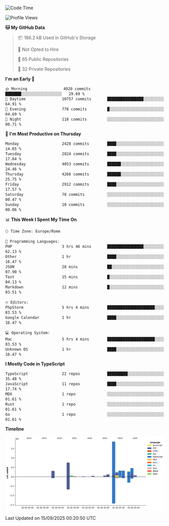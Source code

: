 <!--START_SECTION:waka-->
![Code Time](http://img.shields.io/badge/Code%20Time-6%2C205%20hrs%2056%20mins-blue)

![Profile Views](http://img.shields.io/badge/Profile%20Views-0-blue)

**🐱 My GitHub Data** 

> 📦 186.2 kB Used in GitHub's Storage 
 > 
> 🚫 Not Opted to Hire
 > 
> 📜 65 Public Repositories 
 > 
> 🔑 32 Private Repositories 
 > 
**I'm an Early 🐤** 

```text
🌞 Morning                4920 commits        ███████░░░░░░░░░░░░░░░░░░   29.69 % 
🌆 Daytime                10757 commits       ████████████████░░░░░░░░░   64.91 % 
🌃 Evening                778 commits         █░░░░░░░░░░░░░░░░░░░░░░░░   04.69 % 
🌙 Night                  118 commits         ░░░░░░░░░░░░░░░░░░░░░░░░░   00.71 % 
```
📅 **I'm Most Productive on Thursday** 

```text
Monday                   2428 commits        ████░░░░░░░░░░░░░░░░░░░░░   14.65 % 
Tuesday                  2824 commits        ████░░░░░░░░░░░░░░░░░░░░░   17.04 % 
Wednesday                4053 commits        ██████░░░░░░░░░░░░░░░░░░░   24.46 % 
Thursday                 4268 commits        ██████░░░░░░░░░░░░░░░░░░░   25.75 % 
Friday                   2912 commits        ████░░░░░░░░░░░░░░░░░░░░░   17.57 % 
Saturday                 78 commits          ░░░░░░░░░░░░░░░░░░░░░░░░░   00.47 % 
Sunday                   10 commits          ░░░░░░░░░░░░░░░░░░░░░░░░░   00.06 % 
```


📊 **This Week I Spent My Time On** 

```text
🕑︎ Time Zone: Europe/Rome

💬 Programming Languages: 
PHP                      3 hrs 46 mins       ████████████████░░░░░░░░░   62.13 % 
Other                    1 hr                ████░░░░░░░░░░░░░░░░░░░░░   16.47 % 
JSON                     28 mins             ██░░░░░░░░░░░░░░░░░░░░░░░   07.90 % 
Text                     15 mins             █░░░░░░░░░░░░░░░░░░░░░░░░   04.13 % 
Markdown                 12 mins             █░░░░░░░░░░░░░░░░░░░░░░░░   03.51 % 

🔥 Editors: 
PhpStorm                 5 hrs 4 mins        █████████████████████░░░░   83.53 % 
Google Calendar          1 hr                ████░░░░░░░░░░░░░░░░░░░░░   16.47 % 

💻 Operating System: 
Mac                      5 hrs 4 mins        █████████████████████░░░░   83.53 % 
Unknown OS               1 hr                ████░░░░░░░░░░░░░░░░░░░░░   16.47 % 
```

**I Mostly Code in TypeScript** 

```text
TypeScript               22 repos            █████████░░░░░░░░░░░░░░░░   35.48 % 
JavaScript               11 repos            ████░░░░░░░░░░░░░░░░░░░░░   17.74 % 
MDX                      1 repo              ░░░░░░░░░░░░░░░░░░░░░░░░░   01.61 % 
Rust                     1 repo              ░░░░░░░░░░░░░░░░░░░░░░░░░   01.61 % 
Go                       1 repo              ░░░░░░░░░░░░░░░░░░░░░░░░░   01.61 % 
```



**Timeline**

![Lines of Code chart](https://raw.githubusercontent.com/frnwtr/frnwtr/main/assets/bar_graph.png)


 Last Updated on 15/09/2025 00:20:50 UTC
<!--END_SECTION:waka-->